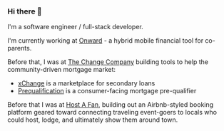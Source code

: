 ### Hi there 👋

I'm a software engineer / full-stack developer.

I'm currently working at [Onward](https://www.onwardapp.com/) - a hybrid mobile financial tool for co-parents.

Before that, I was at [The Change Company](https://www.thechangecompany.com/) building tools to help the community-driven mortgage market:
- [xChange](https://www.xchangefi.com/) is a marketplace for secondary loans
- [Prequalification](https://applynow.changemtg.com/) is a consumer-facing mortgage pre-qualifier

Before that I was at [Host A Fan](https://hostafan.azurewebsites.net/), building out an Airbnb-styled booking platform geared toward connecting traveling event-goers to locals who could host, lodge, and ultimately show them around town.

<!--
**johnnyrwest/johnnyrwest** is a ✨ _special_ ✨ repository because its `README.md` (this file) appears on your GitHub profile.

Here are some ideas to get you started:

- 🔭 I’m currently working on ...
- 🌱 I’m currently learning ...
- 👯 I’m looking to collaborate on ...
- 🤔 I’m looking for help with ...
- 💬 Ask me about ...
- 📫 How to reach me: ...
- 😄 Pronouns: ...
- ⚡ Fun fact: ...
-->
